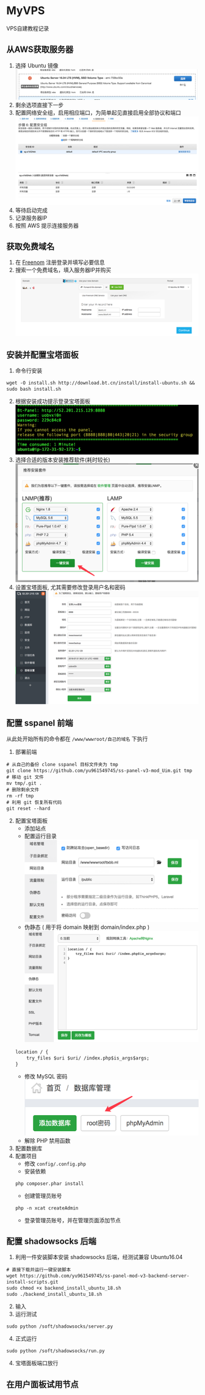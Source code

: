 # MyVPS
VPS自建教程记录

## 从AWS获取服务器
1. 选择 Ubuntu 镜像
![选择镜像](1.png)
2. 剩余选项直接下一步
3. 配置网络安全组，启用相应端口，为简单起见直接启用全部协议和端口
![配置安全组](2.png)
4. 等待启动完成
5. 记录服务器IP
6. 按照 AWS 提示连接服务器

## 获取免费域名
1. 在 [Freenom](freenom.com) 注册登录并填写必要信息
2. 搜索一个免费域名，填入服务器IP并购买
![配置域名](3.png)

## 安装并配置宝塔面板
1. 命令行安装
```
wget -O install.sh http://download.bt.cn/install/install-ubuntu.sh && sudo bash install.sh
```
2. 根据安装成功提示登录宝塔面板
![安装成功提示](4.png)
3. 选择合适的版本安装推荐软件(耗时较长)
![安装环境](5.png)
4. 设置宝塔面板, 尤其需要修改登录用户名和密码
![面板设置](6.png)

## 配置 sspanel 前端
从此处开始所有的命令都在 `/www/wwwroot/自己的域名` 下执行
1. 部署前端
```
# 从自己的备份 clone sspanel 目标文件夹为 tmp
git clone https://github.com/yu961549745/ss-panel-v3-mod_Uim.git tmp 
# 移动 git 文件
mv tmp/.git . 
# 删除剩余文件
rm -rf tmp
# 利用 git 恢复所有代码
git reset --hard
```
2. 配置宝塔面板
    + 添加站点
    + 配置运行目录
    ![运行目录](运行目录.png)
    + 伪静态 ( 用于将 domain 映射到 domain/index.php )
    ![伪静态](伪静态.png)
    ```
    location / {
        try_files $uri $uri/ /index.php$is_args$args;
    }
    ```
    + 修改 MySQL 密码
    ![MySQL密码](mysql密码.png)
    + 解除 PHP 禁用函数
3. 配置数据库
3. 配置项目
    + 修改 `config/.config.php`
    + 安装依赖
    ```
    php composer.phar install
    ```
    + 创建管理员账号
    ```
    php -n xcat createAdmin
    ```
    + 登录管理员账号，并在管理页面添加节点

## 配置 shadowsocks 后端
1. 利用一件安装脚本安装 shadowsocks 后端，经测试兼容 Ubuntu16.04
```
# 直接下载并运行一键安装脚本
wget https://github.com/yu961549745/ss-panel-mod-v3-backend-server-install-scripts.git
sudo chmod +x backend_install_ubuntu_18.sh 
sudo ./backend_install_ubuntu_18.sh
```
2. 输入
3. 运行测试
```
sudo python /soft/shadowsocks/server.py
```
4. 正式运行
```
sudo python /soft/shadowsocks/run.py
```
4. 宝塔面板端口放行

## 在用户面板试用节点
